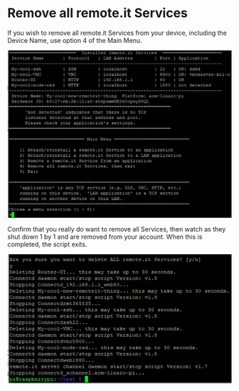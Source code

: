 # Remove all remote.it Services

If you wish to remove all remote.it Services from your device, including the Device Name, use option 4 of the Main Menu.

![](../.gitbook/assets/image%20%287%29.png)

Confirm that you really do want to remove all Services, then watch as they shut down 1 by 1 and are removed from your account.  When this is completed, the script exits.

![](../.gitbook/assets/image%20%2822%29.png)

